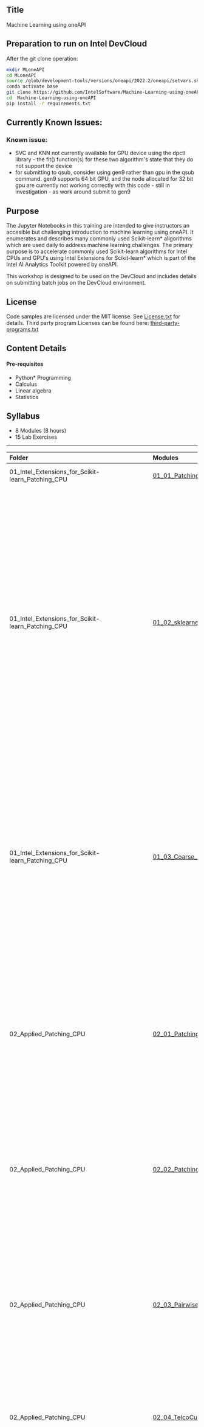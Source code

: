## Title
Machine Learning using oneAPI
  
## Preparation to run on Intel DevCloud

After the git clone operation:

```bash
mkdir MLoneAPI
cd MLoneAPI
source /glob/development-tools/versions/oneapi/2022.2/oneapi/setvars.sh --force
conda activate base
git clone https://github.com/IntelSoftware/Machine-Learning-using-oneAPI.git
cd  Machine-Learning-using-oneAPI
pip install -r requirements.txt
```

## Currently Known Issues:

### Known issue: 
- SVC and KNN not currently available for GPU device using the dpctl library - the fit() function(s) for these two algorithm's state that they do not support the device
- for submitting to qsub, consider using gen9 rather than gpu in the qsub command. gen9 supports 64 bit GPU, and the node allocated for 32 bit gpu are currently not working correctly with this code - still in investigation - as work around submit to gen9


## Purpose
The Jupyter Notebooks in this training are intended to give instructors an accesible but challenging introduction to machine learning using oneAPI.  It enumerates and describes many commonly used Scikit-learn* allgorithms which are used  daily to address machine learning challenges.  The primary purpose is to accelerate commonly used Scikit-learn algorithms for Intel CPUs and GPU's using Intel Extensions for Scikit-learn* which is part of the Intel AI Analytics Toolkit powered by oneAPI.

This workshop is designed to be used on the DevCloud and includes details on submitting batch jobs on the DevCloud environment.

## License  
Code samples 
are licensed under the MIT license. See [License.txt](https://github.com/oneapi-src/oneAPI-samples/blob/master/License.txt) for details.
Third party program Licenses can be found here: [third-party-programs.txt](https://github.com/oneapi-src/oneAPI-samples/blob/master/third-party-programs.txt)

## Content Details

#### Pre-requisites

- Python* Programming
- Calculus
- Linear algebra
- Statistics


## Syllabus

- 8 Modules (8 hours)
- 15 Lab Exercises

-----------------------
| Folder | Modules | Description | Duration |
| :--- | :--- | :------ | :------ |
| 01_Intel_Extensions_for_Scikit-learn_Patching_CPU|[01_01_Patching_Classifier_CPU](01_Intel_Extensions_for_Scikit-learn_Patching_CPU/01_01_Patching_Classifier_CPU.ipynb)| + Apply the simple patch to scikit-learn* KNN.| 15 min |
| 01_Intel_Extensions_for_Scikit-learn_Patching_CPU |[01_02_sklearnex_Motivation_Acceleration.ipynb](01_Intel_Extensions_for_Scikit-learn_Patching_CPU/01_02_sklearnex_Motivation_Acceleration.ipynb)| +Describe the basics of oneAPI AI Kit components, and where the Intel(R) Extensions for scikit-learn* fits in the broader package<br>+ Describe where to download and how to install the oneAPI AI Kit<br>+ Describe the advantages of one specific component of oneAPI AI Kit, Intel(R) Extensions for scikit-learn*, invoked via the sklearnex library<br>+ Apply the patch and unpatch functions with varying granularities including python scripts and also within Jupyter cells -from whole file applications to more surgical patches applied to a single algorithm.<br>+ Enumerate sklearn algorithms which have been optimized.| 15 min |
| 01_Intel_Extensions_for_Scikit-learn_Patching_CPU |[01_03_Coarse_Patching_Strategy.ipynb](01_Intel_Extensions_for_Scikit-learn_Patching_CPU/01_03_Coarse_Patching_Strategy.ipynb)|+ Describe how to import and apply patch_sklearn()<br>+ Describe how to import and apply unpatch_sklearn()<br>+ Describe method & apply the patch to an entire python program<br>+ Describe how to surgically unpatch specific optimized functions if needed<br>+ Describe a patching strategy that ensures that the Intel Extensions for scikit-learn runs as fast or faster than the stock algorithms it replaces<br>+Apply patch methodology to speed up KNN on CovType dataset| 15 min |
| 02_Applied_Patching_CPU |[02_01_Patching_Kmeans_CPU](02_Applied_Patching_CPU/02_01_Patching_Kmeans_CPU.ipynb)| + Describe the value of Intel® Extension for Scikit-learn methodology in extending scikit-learn optimization capabilites.<br> + Name key imports and function calls to use Intel Extension for Scikit-learn to target Kmeans.<br> + Build a Sklearn implementation of Kmeans targeting CPU using patching.<br> + Apply patching with dynamic versus lexical scope approaches.| 20 min |
| 02_Applied_Patching_CPU |[02_02_PatchingSVM_CPU](02_Applied_Patching_CPU/02_02_PatchingSVM_CPU.ipynb)| + Describe how to surgically unpatch specific optimized functions if needed.<br> + Describe differences in patching more globally versus more surgically.<br> + Apply patching to SVC algorithm.<br> + Describe acceleration for the covtype dataset usinf SVC. | 20 min |  
| 02_Applied_Patching_CPU |[02_03_Pairwise_DistanceVectorizedStockSImulationReadPortfolio](02_Applied_Patching_CPU/02_03_Pairwise_DistanceVectorizedStockSImulationReadPortfolio.ipynb)|+ Describe and apply the correct surgical patching method to patch pairwise_distance.<br> + Describe which distance metrics such as 'euclidean', 'mahattan', 'cosine', or 'correlation' are optimized by Intel Extensions for Scikit learn.<br> + Describe the application of pairwise_distance to the problem of finding all time series charts similar to a chosen pattern.| 20 min |
| 02_Applied_Patching_CPU |[02_04_TelcoCustomerChurn_OPTIONAL](02_Applied_Patching_CPU/02_04_TelcoCustomerChurn_OPTIONAL.ipynb)|+ Practicum: Apply patching strategy to Telco Customer churn code.<br> + Apply patch to PCA, DBSCAN, KMEANS, and classifier of your choice.| 20 min |
| 03_Applied_to_Image_Clustering_CPU |[03_01_Practicum_ImageClustering](03_Applied_to_Image_Clustering_CPU/03_01_Practicum_ImageClustering.ipynb)| + Explore and interpret the image dataset.<br> + Apply Intel® Extension for Scikit-learn* patches to Principal Components Analysis (PCA), Kmeans,and DBSCAN algorithms.<br> + Synthesize your understanding- searching for ways to patch or unpatch any applicable cells to maximize the performance of each cell.| 60 min |
| 04_Applied_to_Galaxy_Classification_CPU |[04_01_Practicum_AnalyzeGalaxyBatch](04_Applied_to_Galaxy_Classification_CPU/04_01_Practicum_AnalyzeGalaxyBatch.ipynb)| + Apply Multiple Classification Algorithms with GPU to classify stars belonging to each galaxy within a combined super galaxy to determine most accurate model.<br> + Apply Intel® Extension for Scikit-learn* patch and SYCL context to compute on available GPU resource.<br> Synthesize your compreshension by searching for opportunities in each cell to maximize performance. Investigate adding pairwise distance as a means for all the stars within 3 light years.| 60 min |
| 05_Introduction_dpctl_for_GPU |[05_01_Introduction_simple_gallery_dpctl_for_GPU](05_Introduction_dpctl_for_GPU/05_01_Introduction_simple_gallery_dpctl_for_GPU.ipynb)| + Apply patching while targeting an Intel GPU.<br> + Apply Intel Extension for Scikit-learn to KNeighborsClassifier on Intel GPU.| 30 min |
| 05_Introduction_dpctl_for_GPU|[05_02_PatchingClassifier_GPU](05_Introduction_dpctl_for_GPU/05_02_PatchingClassifier_GPU.ipynb)|+ Describe how to apply dpctl compute follows data in conjuction with patching.<br> + Apply patching to KNN algorithm on covtype dataset.| 20 min |
| 05_Introduction_dpctl_for_GPU|[05_03_Gallery_of_Functions_on_GPU](05_Introduction_dpctl_for_GPU/05_03_Gallery_of_Functions_on_GPU.ipynb)| + Apply the patch functions with varying granularities.<br> + Leverage the Compute Follows Data methodology using Intel DPCTL library to target Intel GPU.<br> + Apply DPCTL and Patching to variety of Scikit-learn Algorithsm in a simple test harness structure.<br> + For the current hardware configurationson the Intel DevCloud - we are NOT focusing on performance.| 30 min |
| 06_Applied_to_Image_Clustering_GPU|[06_01_Practicum_ImageClustering](06_Applied_to_Image_Clustering_GPU/06_01_Practicum_ImageClustering.ipynb)| + Explore and interpret the image dataset.<br> + Apply Intel® Extension for Scikit-learn* patches to Principal Components Analysis (PCA), Kmeans,and DBSCAN algorithms.<br> + Synthesize your understanding- searching for ways to patch or unpatch any applicable cells to maximize the performance of each cell.<br> + Apply a q.sh script to submit a job to another node that has a GPU on Intel DevCloud.| 60 min |  
| 07_Applied_to_Galaxy_Classification_GPU|[07_01_Practicum_AnalyzeGalaxyBatch](07_Applied_to_Galaxy_Classification_GPU/07_01_Practicum_AnalyzeGalaxyBatch.ipynb)| + Apply Multiple Classification Algorithms with GPU to classify stars belonging to each galaxy within a combined super galaxy to determine most accurate model.<br> + Apply Intel® Extension for Scikit-learn* patch and SYCL context to compute on available GPU resource.<br> + Synthesize your compreshension by searching for opportunities in each cell to maximize performance. | 60 min |  
| 08_Introduction_to_Numpy_powered_by_oneAPI|[08_01_Numpy_How_Fast_Are_Numpy_Ops](08_Introduction_to_Numpy_powered_by_oneAPI/08_01_Numpy_How_Fast_Are_Numpy_Ops.ipynb)| + Desribe why replacing inefficient code, such as time consuming loops, wastes resources, and time.<br> + Describe why using Python for highly repetitive small tasks is inefficient.<br> + Describe the additive value of leveraging packages such as Numpy which are powered by oneAPI in a cloud world.<br> + Describe the importance of keeping oneAPI and 3rd party package such as Numpy, Scipy and others is important.<br> + Enumerate ways in which Numpy accelerates code.<br> + Apply loop replacement methodologies in a variety of scenarios.| 60 min | 
| 08_Introduction_to_Numpy_powered_by_oneAPI |[08_02_PandasPoweredBy_oneAPI](08_Introduction_to_Numpy_powered_by_oneAPI/08_02_PandasPoweredBy_oneAPI.ipynb)| + Apply Numpy methods to dramatically speed up certain common Pandas bottlenecks.<br> + Apply WHERE or SELECT in Numpy powered by oneAPI.<br> + Avoid iterrows using Numpy techniques.<br> + Achieve better performacne by converting numerical columns to numpy arrays.| 20 min |  
#### Content Structure

Each module folder has a Jupyter Notebook file (`*.ipynb`), this can be opened in Jupyter Lab to view the training contant, edit code and compile/run. 

## Install Directions

The training content can be accessed locally on the computer after installing necessary tools, or you can directly access using Intel DevCloud without any installation.

#### Local Installation of JupyterLab and oneAPI Tools

The Jupyter Notebooks can be downloaded locally to computer and accessed:
- Install Jupyter Lab on local computer: [Installation Guide](https://jupyterlab.readthedocs.io/en/stable/getting_started/installation.html)
- Install Intel oneAPI Base Toolkit on local computer: [Installation Guide](https://www.intel.com/content/www/us/en/developer/tools/oneapi/base-toolkit-download.html) 
- git clone the repo and access the Notebooks using Jupyter Lab


#### Access using Intel DevCloud

The Jupyter notebooks are tested and can be run on Intel DevCloud without any installation necessary, below are the steps to access these Jupyter notebooks on Intel DevCloud:
1. Register on [Intel DevCloud](https://devcloud.intel.com/oneapi)
2. Login, Get Started and Launch Jupyter Lab
3. Open Terminal in Jupyter Lab and git clone the repo and access the Notebooks
